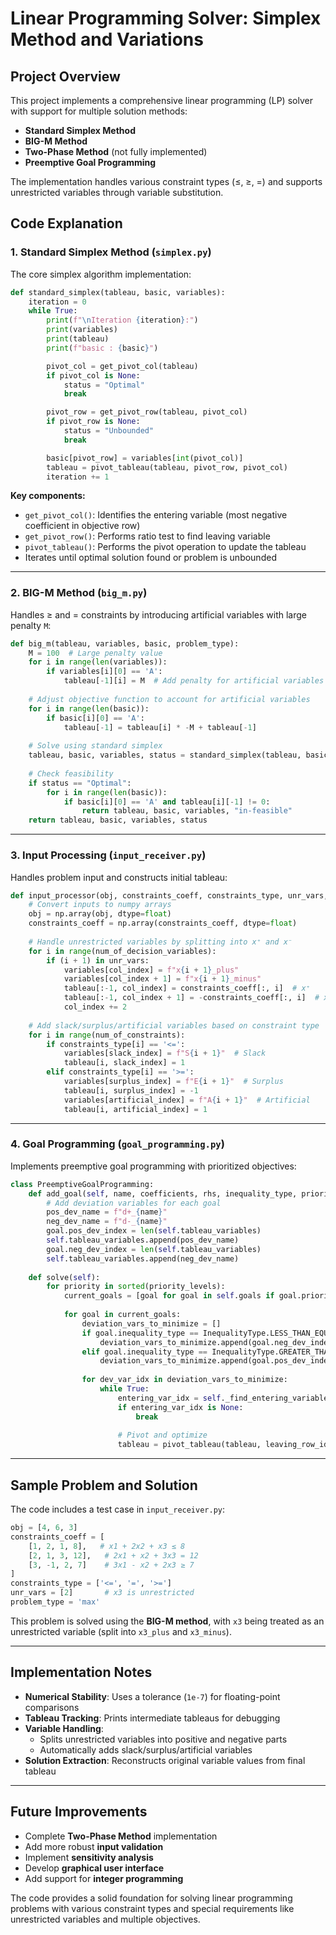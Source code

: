 # Linear Programming Solver: Simplex Method and Variations

## Project Overview
This project implements a comprehensive linear programming (LP) solver with support for multiple solution methods:

- **Standard Simplex Method**
- **BIG-M Method**
- **Two-Phase Method** (not fully implemented)
- **Preemptive Goal Programming**

The implementation handles various constraint types (≤, ≥, =) and supports unrestricted variables through variable substitution.

## Code Explanation

### 1. Standard Simplex Method (`simplex.py`)
The core simplex algorithm implementation:

```python
def standard_simplex(tableau, basic, variables):
    iteration = 0
    while True:
        print(f"\nIteration {iteration}:")
        print(variables)
        print(tableau)
        print(f"basic : {basic}")

        pivot_col = get_pivot_col(tableau)
        if pivot_col is None:
            status = "Optimal"
            break

        pivot_row = get_pivot_row(tableau, pivot_col)
        if pivot_row is None:
            status = "Unbounded"
            break

        basic[pivot_row] = variables[int(pivot_col)]
        tableau = pivot_tableau(tableau, pivot_row, pivot_col)
        iteration += 1
```

**Key components:**
- `get_pivot_col()`: Identifies the entering variable (most negative coefficient in objective row)
- `get_pivot_row()`: Performs ratio test to find leaving variable
- `pivot_tableau()`: Performs the pivot operation to update the tableau
- Iterates until optimal solution found or problem is unbounded

---

### 2. BIG-M Method (`big_m.py`)
Handles ≥ and = constraints by introducing artificial variables with large penalty `M`:

```python
def big_m(tableau, variables, basic, problem_type):
    M = 100  # Large penalty value
    for i in range(len(variables)):
        if variables[i][0] == 'A':
            tableau[-1][i] = M  # Add penalty for artificial variables
    
    # Adjust objective function to account for artificial variables
    for i in range(len(basic)):
        if basic[i][0] == 'A':
            tableau[-1] = tableau[i] * -M + tableau[-1]
    
    # Solve using standard simplex
    tableau, basic, variables, status = standard_simplex(tableau, basic, variables)
    
    # Check feasibility
    if status == "Optimal":
        for i in range(len(basic)):
            if basic[i][0] == 'A' and tableau[i][-1] != 0:
                return tableau, basic, variables, "in-feasible"
    return tableau, basic, variables, status
```

---

### 3. Input Processing (`input_receiver.py`)
Handles problem input and constructs initial tableau:

```python
def input_processor(obj, constraints_coeff, constraints_type, unr_vars, problem_type):
    # Convert inputs to numpy arrays
    obj = np.array(obj, dtype=float)
    constraints_coeff = np.array(constraints_coeff, dtype=float)
    
    # Handle unrestricted variables by splitting into x⁺ and x⁻
    for i in range(num_of_decision_variables):
        if (i + 1) in unr_vars:
            variables[col_index] = f"x{i + 1}_plus"
            variables[col_index + 1] = f"x{i + 1}_minus"
            tableau[:-1, col_index] = constraints_coeff[:, i]  # x⁺
            tableau[:-1, col_index + 1] = -constraints_coeff[:, i]  # x⁻
            col_index += 2
    
    # Add slack/surplus/artificial variables based on constraint type
    for i in range(num_of_constraints):
        if constraints_type[i] == '<=':
            variables[slack_index] = f"S{i + 1}"  # Slack
            tableau[i, slack_index] = 1
        elif constraints_type[i] == '>=':
            variables[surplus_index] = f"E{i + 1}"  # Surplus
            tableau[i, surplus_index] = -1
            variables[artificial_index] = f"A{i + 1}"  # Artificial
            tableau[i, artificial_index] = 1
```

---

### 4. Goal Programming (`goal_programming.py`)
Implements preemptive goal programming with prioritized objectives:

```python
class PreemptiveGoalProgramming:
    def add_goal(self, name, coefficients, rhs, inequality_type, priority):
        # Add deviation variables for each goal
        pos_dev_name = f"d+_{name}"
        neg_dev_name = f"d-_{name}"
        goal.pos_dev_index = len(self.tableau_variables)
        self.tableau_variables.append(pos_dev_name)
        goal.neg_dev_index = len(self.tableau_variables)
        self.tableau_variables.append(neg_dev_name)
        
    def solve(self):
        for priority in sorted(priority_levels):
            current_goals = [goal for goal in self.goals if goal.priority == priority]
            
            for goal in current_goals:
                deviation_vars_to_minimize = []
                if goal.inequality_type == InequalityType.LESS_THAN_EQUAL:
                    deviation_vars_to_minimize.append(goal.neg_dev_index)
                elif goal.inequality_type == InequalityType.GREATER_THAN_EQUAL:
                    deviation_vars_to_minimize.append(goal.pos_dev_index)
                
                for dev_var_idx in deviation_vars_to_minimize:
                    while True:
                        entering_var_idx = self._find_entering_variable(tableau, goal_index)
                        if entering_var_idx is None:
                            break
                        
                        # Pivot and optimize
                        tableau = pivot_tableau(tableau, leaving_row_idx, entering_var_idx)
```

---

## Sample Problem and Solution
The code includes a test case in `input_receiver.py`:

```python
obj = [4, 6, 3]
constraints_coeff = [
    [1, 2, 1, 8],   # x1 + 2x2 + x3 ≤ 8
    [2, 1, 3, 12],   # 2x1 + x2 + 3x3 = 12
    [3, -1, 2, 7]    # 3x1 - x2 + 2x3 ≥ 7
]
constraints_type = ['<=', '=', '>=']
unr_vars = [2]       # x3 is unrestricted
problem_type = 'max'
```

This problem is solved using the **BIG-M method**, with `x3` being treated as an unrestricted variable (split into `x3_plus` and `x3_minus`).

---

## Implementation Notes
- **Numerical Stability**: Uses a tolerance (`1e-7`) for floating-point comparisons
- **Tableau Tracking**: Prints intermediate tableaus for debugging
- **Variable Handling**:
  - Splits unrestricted variables into positive and negative parts
  - Automatically adds slack/surplus/artificial variables
- **Solution Extraction**: Reconstructs original variable values from final tableau

---

## Future Improvements
- Complete **Two-Phase Method** implementation
- Add more robust **input validation**
- Implement **sensitivity analysis**
- Develop **graphical user interface**
- Add support for **integer programming**

The code provides a solid foundation for solving linear programming problems with various constraint types and special requirements like unrestricted variables and multiple objectives.
